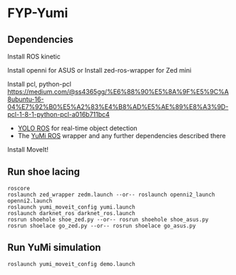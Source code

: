 # FYP-Yumi

## Dependencies
Install ROS kinetic

Install openni for ASUS or Install zed-ros-wrapper for Zed mini

Install pcl, python-pcl https://medium.com/@ss4365gg/%E6%88%90%E5%8A%9F%E5%9C%A8ubuntu-16-04%E7%92%B0%E5%A2%83%E4%B8%AD%E5%AE%89%E8%A3%9D-pcl-1-8-1-python-pcl-a016b711bc4

- [YOLO ROS](https://github.com/leggedrobotics/darknet_ros) for real-time object detection
- The [YuMi ROS](https://github.com/ImperialCollegeLondon/yumi-prl) wrapper and any further dependencies described there

Install MoveIt!

## Run shoe lacing
```
roscore
roslaunch zed_wrapper zedm.launch --or-- roslaunch openni2_launch openni2.launch
roslaunch yumi_moveit_config yumi.launch 
roslaunch darknet_ros darknet_ros.launch 
rosrun shoehole shoe_zed.py --or-- rosrun shoehole shoe_asus.py
rosrun shoelace go_zed.py --or-- rosrun shoelace go_asus.py 
```

## Run YuMi simulation
```
roslaunch yumi_moveit_config demo.launch 
```
